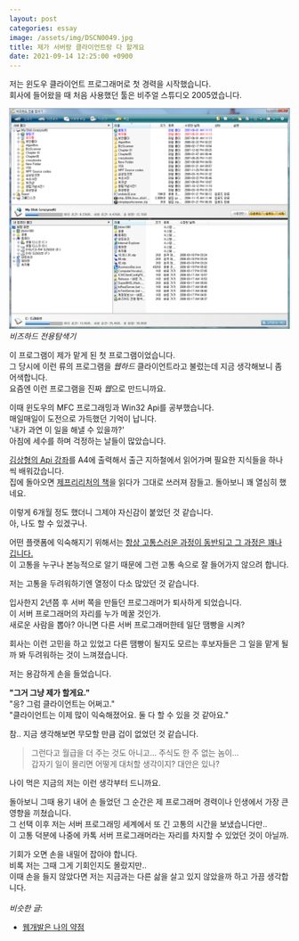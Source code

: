 ```yaml
---
layout: post
categories: essay
image: /assets/img/DSCN0049.jpg
title: 제가 서버랑 클라이언트랑 다 할게요
date: 2021-09-14 12:25:00 +0900
---
```


저는 윈도우 클라이언트 프로그래머로 첫 경력을 시작했습니다.  
회사에 들어왔을 때 처음 사용했던 툴은 비주얼 스튜디오 2005였습니다.

![비즈하드](/assets/img/bizexplorer.png)  
*비즈하드 전용탐색기*

이 프로그램이 제가 맡게 된 첫 프로그램이었습니다.  
그 당시에 이런 류의 프로그램을 *웹하드* 클라이언트라고 불렀는데 지금 생각해보니 좀 어색합니다.  
요즘엔 이런 프로그램을 진짜 *웹*으로 만드니까요.

이때 윈도우의 MFC 프로그래밍과 Win32 Api를 공부했습니다.  
매일매일이 도전으로 가득했던 기억이 납니다.  
'내가 과연 이 일을 해낼 수 있을까?'  
아침에 세수를 하며 걱정하는 날들이 많았습니다.

[김상형의 Api 강좌](http://www.soen.kr/lecture/win32api/ApiLec.htm)를 A4에 출력해서 출근 지하철에서 읽어가며 필요한 지식들을 하나씩 배워갔습니다.  
집에 돌아오면 [제프리리처의 책](/essay/2008/12/19/windows-via-cpp.html)을 읽다가 그대로 쓰러져 잠들고. 돌아보니 꽤 열심히 했네요.

이렇게 6개월 정도 했더니 그제야 자신감이 붙었던 것 같습니다.  
아, 나도 할 수 있겠구나.

어떤 플랫폼에 익숙해지기 위해서는 [항상 고통스러운 과정이 동반되고 그 과정은 꽤나 깁니다.](/essay/2021/09/05/코딩은-어렵다.html)  
이 고통을 누구나 본능적으로 알기 때문에 그런 고통 속으로 잘 들어가지 않으려 합니다.

저는 고통을 두려워하기엔 열정이 다소 많았던 것 같습니다.

입사한지 2년쯤 후 서버 쪽을 만들던 프로그래머가 퇴사하게 되었습니다.  
이 서버 프로그래머의 자리를 누가 메꿀 것인가.  
새로운 사람을 뽑아? 아니면 다른 서버 프로그래머한테 일단 땜빵을 시켜?

회사는 이런 고민을 하고 있었고 다른 땜빵이 될지도 모르는 후보자들은 그 일을 맡게 될까 봐 두려워하는 것이 느껴졌습니다.

저는 용감하게 손을 들었습니다.

**"그거 그냥 제가 할게요."**  
"응? 그럼 클라이언트는 어쩌고."  
"클라이언트는 이제 많이 익숙해졌어요. 둘 다 할 수 있을 것 같아요."

참.. 지금 생각해보면 무모할 만큼 겁이 없었던 것 같습니다.

> 그런다고 월급을 더 주는 것도 아니고... 주식도 한 주 없는 놈이...  
> 갑자기 일이 몰리면 어떻게 대처할 생각이지? 대안은 있나?

나이 먹은 지금의 저는 이런 생각부터 드니까요.

돌아보니 그때 용기 내어 손 들었던 그 순간은 제 프로그래머 경력이나 인생에서 가장 큰 영향을 끼쳤습니다.  
그 선택 이후 저는 서버 프로그래밍 세계에서 또 긴 고통의 시간을 보냈습니다만..  
이 고통 덕분에 나중에 카톡 서버 프로그래머라는 자리를 차지할 수 있었던 것이 아닐까.

기회가 오면 손을 내밀어 잡아야 합니다.  
비록 저는 그때 그게 기회인지도 몰랐지만..  
이때 손을 들지 않았다면 저는 지금과는 다른 삶을 살고 있지 않았을까 하고 가끔 생각합니다.
<br>
<br>
*비슷한 글:*
* [웹개발은 나의 약점](/essay/2023/01/23/web-development-my-weakness.html)